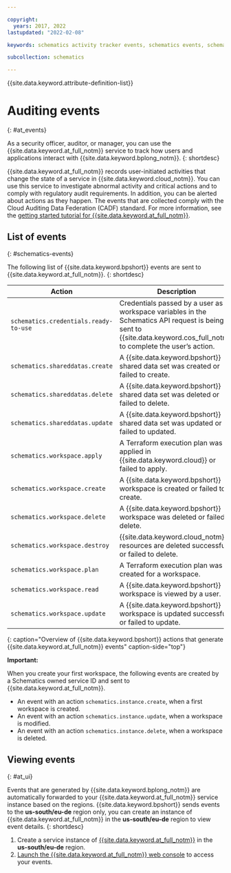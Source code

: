 ```yaml
---

copyright:
  years: 2017, 2022
lastupdated: "2022-02-08"

keywords: schematics activity tracker events, schematics events, schematics audit, schematics audit events, schematics audit logs

subcollection: schematics

---
```


{{site.data.keyword.attribute-definition-list}}

# Auditing events
{: #at_events}

As a security officer, auditor, or manager, you can use the {{site.data.keyword.at_full_notm}} service to track how users and applications interact with {{site.data.keyword.bplong_notm}}.
{: shortdesc}

{{site.data.keyword.at_full_notm}} records user-initiated activities that change the state of a service in {{site.data.keyword.cloud_notm}}. You can use this service to investigate abnormal activity and critical actions and to comply with regulatory audit requirements. In addition, you can be alerted about actions as they happen. The events that are collected comply with the Cloud Auditing Data Federation (CADF) standard. For more information, see the [getting started tutorial for {{site.data.keyword.at_full_notm}}](/docs/activity-tracker?topic=activity-tracker-getting-started).

## List of events
{: #schematics-events}

The following list of {{site.data.keyword.bpshort}} events are sent to {{site.data.keyword.at_full_notm}}.
{: shortdesc}

| Action             | Description      | 
| -------------------| -----------------|
| `schematics.credentials.ready-to-use` |  Credentials passed by a user as a workspace variables in the Schematics API request is being sent to {{site.data.keyword.cos_full_notm}} to complete the user’s action.|
| `schematics.shareddatas.create` | A {{site.data.keyword.bpshort}} shared data set was created or failed to create. |
| `schematics.shareddatas.delete` | A {{site.data.keyword.bpshort}} shared data set was deleted or failed to delete. |
| `schematics.shareddatas.update` | A {{site.data.keyword.bpshort}} shared data set was updated or failed to updated. |
| `schematics.workspace.apply` | A Terraform execution plan was applied in {{site.data.keyword.cloud}} or failed to apply.|
| `schematics.workspace.create` | A {{site.data.keyword.bpshort}} workspace is created or failed to create. | 
| `schematics.workspace.delete` | A {{site.data.keyword.bpshort}} workspace was deleted or failed to delete. |
| `schematics.workspace.destroy` | {{site.data.keyword.cloud_notm}} resources are deleted successfully or failed to delete.|
| `schematics.workspace.plan` | A Terraform execution plan was created for a workspace. | 
| `schematics.workspace.read`| A {{site.data.keyword.bpshort}} workspace is viewed by a user.|
| `schematics.workspace.update`| A {{site.data.keyword.bpshort}} workspace is updated successfully or failed to update.|
{: caption="Overview of {{site.data.keyword.bpshort}} actions that generate {{site.data.keyword.at_full_notm}} events" caption-side="top"}

**Important:** 

When you create your first workspace, the following events are created by a Schematics owned service ID and sent to {{site.data.keyword.at_full_notm}}.
* An event with an action `schematics.instance.create`, when a first workspace is created.
* An event with an action `schematics.instance.update`, when a workspace is modified.
* An event with an action `schematics.instance.delete`, when a workspace is deleted.

## Viewing events
{: #at_ui}

Events that are generated by {{site.data.keyword.bplong_notm}} are automatically forwarded to your {{site.data.keyword.at_full_notm}} service instance based on the regions. {{site.data.keyword.bpshort}} sends events to the **us-south/eu-de** region only, you can create an instance of {{site.data.keyword.at_full_notm}} in the **us-south/eu-de** region to view event details. 
{: shortdesc}

1. Create a service instance of [{{site.data.keyword.at_full_notm}}](/docs/activity-tracker?topic=activity-tracker-getting-started) in the **us-south/eu-de** region. 
2. [Launch the {{site.data.keyword.at_full_notm}} web console](/docs/activity-tracker?topic=activity-tracker-launch) to access your events.





